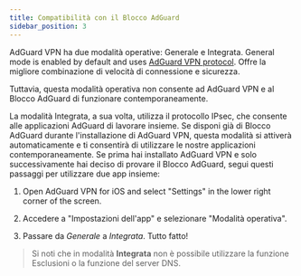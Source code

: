 ```yaml
---
title: Compatibilità con il Blocco AdGuard
sidebar_position: 3
---
```


AdGuard VPN ha due modalità operative: Generale e Integrata. General mode is enabled by default and uses [AdGuard VPN protocol](/general/adguard-vpn-protocol). Offre la migliore combinazione di velocità di connessione e sicurezza.

Tuttavia, questa modalità operativa non consente ad AdGuard VPN e al Blocco AdGuard di funzionare contemporaneamente.

La modalità Integrata, a sua volta, utilizza il protocollo IPsec, che consente alle applicazioni AdGuard di lavorare insieme. Se disponi già di Blocco AdGuard durante l'installazione di AdGuard VPN, questa modalità si attiverà automaticamente e ti consentirà di utilizzare le nostre applicazioni contemporaneamente. Se prima hai installato AdGuard VPN e solo successivamente hai deciso di provare il Blocco AdGuard, segui questi passaggi per utilizzare due app insieme:

1. Open AdGuard VPN for iOS and select "Settings" in the lower right corner of the screen.

2. Accedere a "Impostazioni dell'app" e selezionare "Modalità operativa".

3. Passare da *Generale* a *Integrata*. Tutto fatto!

> Si noti che in modalità **Integrata** non è possibile utilizzare la funzione Esclusioni o la funzione del server DNS.

